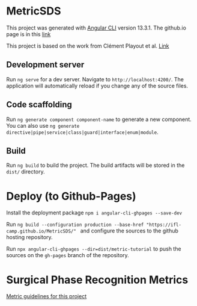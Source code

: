 # MetricSDS
This project was generated with [Angular CLI](https://github.com/angular/angular-cli) version 13.3.1. The github.io page is in this [link](https://ifl-camp.github.io/MetricSDS/)

This project is based on the work from Clément Playout et al. [Link](https://clementpla.github.io/SegmentationMetricTutorial/welcome)

## Development server

Run `ng serve` for a dev server. Navigate to `http://localhost:4200/`. The application will automatically reload if you change any of the source files.

## Code scaffolding

Run `ng generate component component-name` to generate a new component. You can also use `ng generate directive|pipe|service|class|guard|interface|enum|module`.

## Build

Run `ng build` to build the project. The build artifacts will be stored in the `dist/` directory.

# Deploy (to Github-Pages)

Install the deployment package  ```npm i angular-cli-ghpages --save-dev``` 

Run ```ng build --configuration production --base-href "https://ifl-camp.github.io/MetricSDS/" ``` and configure the sources to the github hosting repository.

Run ```npx angular-cli-ghpages --dir=dist/metric-tutorial``` to push the sources on the ```gh-pages``` branch of the repository.

# Surgical Phase Recognition Metrics

[Metric guidelines for this project](src/metrics/README.md)